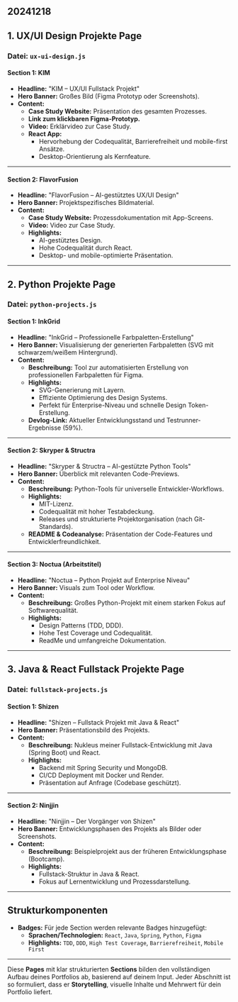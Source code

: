 ## 20241218

## **1. UX/UI Design Projekte Page**

### **Datei:** `ux-ui-design.js`

#### **Section 1: KIM**

- **Headline:** "KIM – UX/UI Fullstack Projekt"
- **Hero Banner:** Großes Bild (Figma Prototyp oder Screenshots).
- **Content:**
  - **Case Study Website:** Präsentation des gesamten Prozesses.
  - **Link zum klickbaren Figma-Prototyp.**
  - **Video:** Erklärvideo zur Case Study.
  - **React App:**
    - Hervorhebung der Codequalität, Barrierefreiheit und mobile-first Ansätze.
    - Desktop-Orientierung als Kernfeature.

---

#### **Section 2: FlavorFusion**

- **Headline:** "FlavorFusion – AI-gestütztes UX/UI Design"
- **Hero Banner:** Projektspezifisches Bildmaterial.
- **Content:**
  - **Case Study Website:** Prozessdokumentation mit App-Screens.
  - **Video:** Video zur Case Study.
  - **Highlights:**
    - AI-gestütztes Design.
    - Hohe Codequalität durch React.
    - Desktop- und mobile-optimierte Präsentation.

---

## **2. Python Projekte Page**

### **Datei:** `python-projects.js`

#### **Section 1: InkGrid**

- **Headline:** "InkGrid – Professionelle Farbpaletten-Erstellung"
- **Hero Banner:** Visualisierung der generierten Farbpaletten (SVG mit schwarzem/weißem Hintergrund).
- **Content:**
  - **Beschreibung:** Tool zur automatisierten Erstellung von professionellen Farbpaletten für Figma.
  - **Highlights:**
    - SVG-Generierung mit Layern.
    - Effiziente Optimierung des Design Systems.
    - Perfekt für Enterprise-Niveau und schnelle Design Token-Erstellung.
  - **Devlog-Link:** Aktueller Entwicklungsstand und Testrunner-Ergebnisse (59%).

---

#### **Section 2: Skryper & Structra**

- **Headline:** "Skryper & Structra – AI-gestützte Python Tools"
- **Hero Banner:** Überblick mit relevanten Code-Previews.
- **Content:**
  - **Beschreibung:** Python-Tools für universelle Entwickler-Workflows.
  - **Highlights:**
    - MIT-Lizenz.
    - Codequalität mit hoher Testabdeckung.
    - Releases und strukturierte Projektorganisation (nach Git-Standards).
  - **README & Codeanalyse:** Präsentation der Code-Features und Entwicklerfreundlichkeit.

---

#### **Section 3: Noctua (Arbeitstitel)**

- **Headline:** "Noctua – Python Projekt auf Enterprise Niveau"
- **Hero Banner:** Visuals zum Tool oder Workflow.
- **Content:**
  - **Beschreibung:** Großes Python-Projekt mit einem starken Fokus auf Softwarequalität.
  - **Highlights:**
    - Design Patterns (TDD, DDD).
    - Hohe Test Coverage und Codequalität.
    - ReadMe und umfangreiche Dokumentation.

---

## **3. Java & React Fullstack Projekte Page**

### **Datei:** `fullstack-projects.js`

#### **Section 1: Shizen**

- **Headline:** "Shizen – Fullstack Projekt mit Java & React"
- **Hero Banner:** Präsentationsbild des Projekts.
- **Content:**
  - **Beschreibung:** Nukleus meiner Fullstack-Entwicklung mit Java (Spring Boot) und React.
  - **Highlights:**
    - Backend mit Spring Security und MongoDB.
    - CI/CD Deployment mit Docker und Render.
    - Präsentation auf Anfrage (Codebase geschützt).

---

#### **Section 2: Ninjjin**

- **Headline:** "Ninjjin – Der Vorgänger von Shizen"
- **Hero Banner:** Entwicklungsphasen des Projekts als Bilder oder Screenshots.
- **Content:**
  - **Beschreibung:** Beispielprojekt aus der früheren Entwicklungsphase (Bootcamp).
  - **Highlights:**
    - Fullstack-Struktur in Java & React.
    - Fokus auf Lernentwicklung und Prozessdarstellung.

---

## **Strukturkomponenten**

- **Badges:** Für jede Section werden relevante Badges hinzugefügt:
  - **Sprachen/Technologien:** `React`, `Java`, `Spring`, `Python`, `Figma`
  - **Highlights:** `TDD`, `DDD`, `High Test Coverage`, `Barrierefreiheit`, `Mobile First`

---

Diese **Pages** mit klar strukturierten **Sections** bilden den vollständigen Aufbau deines Portfolios ab, basierend auf deinem Input. Jeder Abschnitt ist so formuliert, dass er **Storytelling**, visuelle Inhalte und Mehrwert für dein Portfolio liefert.
